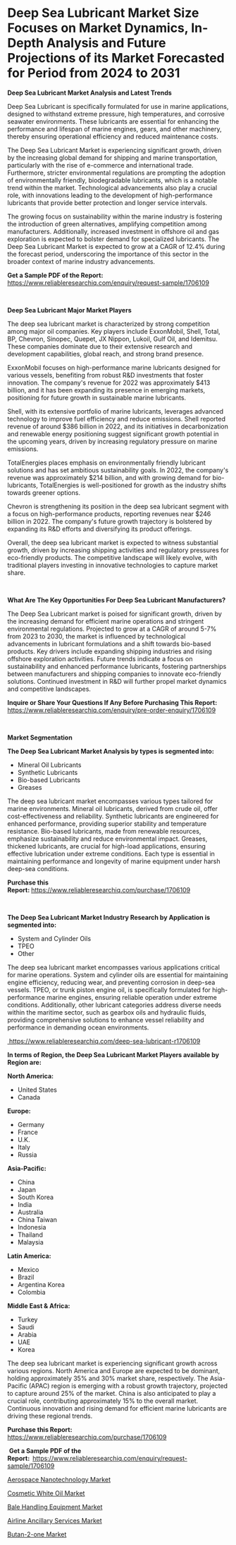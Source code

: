 <p><h1>Deep Sea Lubricant Market Size Focuses on Market Dynamics, In-Depth Analysis and Future Projections of its Market Forecasted for Period from 2024 to 2031</h1></p><p><strong>Deep Sea Lubricant Market Analysis and Latest Trends</strong></p>
<p><p>Deep Sea Lubricant is specifically formulated for use in marine applications, designed to withstand extreme pressure, high temperatures, and corrosive seawater environments. These lubricants are essential for enhancing the performance and lifespan of marine engines, gears, and other machinery, thereby ensuring operational efficiency and reduced maintenance costs.</p><p>The Deep Sea Lubricant Market is experiencing significant growth, driven by the increasing global demand for shipping and marine transportation, particularly with the rise of e-commerce and international trade. Furthermore, stricter environmental regulations are prompting the adoption of environmentally friendly, biodegradable lubricants, which is a notable trend within the market. Technological advancements also play a crucial role, with innovations leading to the development of high-performance lubricants that provide better protection and longer service intervals.</p><p>The growing focus on sustainability within the marine industry is fostering the introduction of green alternatives, amplifying competition among manufacturers. Additionally, increased investment in offshore oil and gas exploration is expected to bolster demand for specialized lubricants. The Deep Sea Lubricant Market is expected to grow at a CAGR of 12.4% during the forecast period, underscoring the importance of this sector in the broader context of marine industry advancements.</p></p>
<p><strong>Get a Sample PDF of the Report:&nbsp;</strong> <a href="https://www.reliableresearchiq.com/enquiry/request-sample/1706109?utm_campaign=1137&utm_medium=2&utm_source=Github&utm_content=ia&utm_term=21102024&utm_id=deep-sea-lubricant">https://www.reliableresearchiq.com/enquiry/request-sample/1706109</a></p>
<p>&nbsp;</p>
<p><strong>Deep Sea Lubricant Major Market Players</strong></p>
<p><p>The deep sea lubricant market is characterized by strong competition among major oil companies. Key players include ExxonMobil, Shell, Total, BP, Chevron, Sinopec, Quepet, JX Nippon, Lukoil, Gulf Oil, and Idemitsu. These companies dominate due to their extensive research and development capabilities, global reach, and strong brand presence.</p><p>ExxonMobil focuses on high-performance marine lubricants designed for various vessels, benefiting from robust R&D investments that foster innovation. The company's revenue for 2022 was approximately $413 billion, and it has been expanding its presence in emerging markets, positioning for future growth in sustainable marine lubricants.</p><p>Shell, with its extensive portfolio of marine lubricants, leverages advanced technology to improve fuel efficiency and reduce emissions. Shell reported revenue of around $386 billion in 2022, and its initiatives in decarbonization and renewable energy positioning suggest significant growth potential in the upcoming years, driven by increasing regulatory pressure on marine emissions.</p><p>TotalEnergies places emphasis on environmentally friendly lubricant solutions and has set ambitious sustainability goals. In 2022, the company's revenue was approximately $214 billion, and with growing demand for bio-lubricants, TotalEnergies is well-positioned for growth as the industry shifts towards greener options.</p><p>Chevron is strengthening its position in the deep sea lubricant segment with a focus on high-performance products, reporting revenues near $246 billion in 2022. The company's future growth trajectory is bolstered by expanding its R&D efforts and diversifying its product offerings.</p><p>Overall, the deep sea lubricant market is expected to witness substantial growth, driven by increasing shipping activities and regulatory pressures for eco-friendly products. The competitive landscape will likely evolve, with traditional players investing in innovative technologies to capture market share.</p></p>
<p>&nbsp;</p>
<p><strong>What Are The Key Opportunities For Deep Sea Lubricant Manufacturers?</strong></p>
<p><p>The Deep Sea Lubricant market is poised for significant growth, driven by the increasing demand for efficient marine operations and stringent environmental regulations. Projected to grow at a CAGR of around 5-7% from 2023 to 2030, the market is influenced by technological advancements in lubricant formulations and a shift towards bio-based products. Key drivers include expanding shipping industries and rising offshore exploration activities. Future trends indicate a focus on sustainability and enhanced performance lubricants, fostering partnerships between manufacturers and shipping companies to innovate eco-friendly solutions. Continued investment in R&D will further propel market dynamics and competitive landscapes.</p></p>
<p><strong>Inquire or Share Your Questions If Any Before Purchasing This Report:</strong> <a href="https://www.reliableresearchiq.com/enquiry/pre-order-enquiry/1706109?utm_campaign=1137&utm_medium=2&utm_source=Github&utm_content=ia&utm_term=21102024&utm_id=deep-sea-lubricant">https://www.reliableresearchiq.com/enquiry/pre-order-enquiry/1706109</a></p>
<p>&nbsp;</p>
<p><strong>Market Segmentation</strong></p>
<p><strong>The Deep Sea Lubricant Market Analysis by types is segmented into:</strong></p>
<p><ul><li>Mineral Oil Lubricants</li><li>Synthetic Lubricants</li><li>Bio-based Lubricants</li><li>Greases</li></ul></p>
<p><p>The deep sea lubricant market encompasses various types tailored for marine environments. Mineral oil lubricants, derived from crude oil, offer cost-effectiveness and reliability. Synthetic lubricants are engineered for enhanced performance, providing superior stability and temperature resistance. Bio-based lubricants, made from renewable resources, emphasize sustainability and reduce environmental impact. Greases, thickened lubricants, are crucial for high-load applications, ensuring effective lubrication under extreme conditions. Each type is essential in maintaining performance and longevity of marine equipment under harsh deep-sea conditions.</p></p>
<p><strong>Purchase this Report:&nbsp;</strong><a href="https://www.reliableresearchiq.com/purchase/1706109?utm_campaign=1137&utm_medium=2&utm_source=Github&utm_content=ia&utm_term=21102024&utm_id=deep-sea-lubricant">https://www.reliableresearchiq.com/purchase/1706109</a></p>
<p>&nbsp;</p>
<p><strong>The Deep Sea Lubricant Market Industry Research by Application is segmented into:</strong></p>
<p><ul><li>System and Cylinder Oils</li><li>TPEO</li><li>Other</li></ul></p>
<p><p>The deep sea lubricant market encompasses various applications critical for marine operations. System and cylinder oils are essential for maintaining engine efficiency, reducing wear, and preventing corrosion in deep-sea vessels. TPEO, or trunk piston engine oil, is specifically formulated for high-performance marine engines, ensuring reliable operation under extreme conditions. Additionally, other lubricant categories address diverse needs within the maritime sector, such as gearbox oils and hydraulic fluids, providing comprehensive solutions to enhance vessel reliability and performance in demanding ocean environments.</p></p>
<p><a href="https://www.reliableresearchiq.com/deep-sea-lubricant-r1706109?utm_campaign=1137&utm_medium=2&utm_source=Github&utm_content=ia&utm_term=21102024&utm_id=deep-sea-lubricant">&nbsp;https://www.reliableresearchiq.com/deep-sea-lubricant-r1706109</a></p>
<p><strong>In terms of Region, the Deep Sea Lubricant Market Players available by Region are:</strong></p>
<p>
    <p> <strong> North America: </strong>
        <ul>
            <li>United States</li>
            <li>Canada</li>
        </ul>
        </p> 
    <p> <strong> Europe: </strong>
        <ul>
            <li>Germany</li>
            <li>France</li>
            <li>U.K.</li>
            <li>Italy</li>
            <li>Russia</li>
        </ul>
        </p> 
    <p> <strong> Asia-Pacific: </strong>
        <ul>
            <li>China</li>
            <li>Japan</li>
            <li>South Korea</li>
            <li>India</li>
            <li>Australia</li>
            <li>China Taiwan</li>
            <li>Indonesia</li>
            <li>Thailand</li>
            <li>Malaysia</li>
        </ul>
        </p> 
    <p> <strong> Latin America: </strong>
        <ul>
            <li>Mexico</li>
            <li>Brazil</li>
            <li>Argentina Korea</li>
            <li>Colombia</li>
        </ul>
        </p> 
    <p> <strong> Middle East & Africa: </strong>
        <ul>
            <li>Turkey</li>
            <li>Saudi</li>
            <li>Arabia</li>
            <li>UAE</li>
            <li>Korea</li>
        </ul>
    </p>
    </p>
<p><p>The deep sea lubricant market is experiencing significant growth across various regions. North America and Europe are expected to be dominant, holding approximately 35% and 30% market share, respectively. The Asia-Pacific (APAC) region is emerging with a robust growth trajectory, projected to capture around 25% of the market. China is also anticipated to play a crucial role, contributing approximately 15% to the overall market. Continuous innovation and rising demand for efficient marine lubricants are driving these regional trends.</p></p>
<p><strong>Purchase this Report: </strong><a href="https://www.reliableresearchiq.com/purchase/1706109?utm_campaign=1137&utm_medium=2&utm_source=Github&utm_content=ia&utm_term=21102024&utm_id=deep-sea-lubricant">https://www.reliableresearchiq.com/purchase/1706109</a></p>
<p>&nbsp;<strong>Get a Sample PDF of the Report:&nbsp;&nbsp;</strong><a href="https://www.reliableresearchiq.com/enquiry/request-sample/1706109?utm_campaign=1137&utm_medium=2&utm_source=Github&utm_content=ia&utm_term=21102024&utm_id=deep-sea-lubricant">https://www.reliableresearchiq.com/enquiry/request-sample/1706109</a></p>
<p><strong></strong></p>
<p><p><a href="https://www.linkedin.com/pulse/insights-aerospace-nanotechnology-market-players-size-geographical-lbgse?utm_campaign=1137&utm_medium=2&utm_source=Github&utm_content=ia&utm_term=21102024&utm_id=deep-sea-lubricant">Aerospace Nanotechnology Market</a></p><p><a href="https://github.com/chaschadedn/Market-Research-Report-List-1/blob/main/cosmetic-white-oil-market.md?utm_campaign=1137&utm_medium=2&utm_source=Github&utm_content=ia&utm_term=21102024&utm_id=deep-sea-lubricant">Cosmetic White Oil Market</a></p><p><a href="https://issuu.com/reportprime-2/docs/bale-handling-equipment-market-size_3a9926945d003c?utm_campaign=1137&utm_medium=2&utm_source=Github&utm_content=ia&utm_term=21102024&utm_id=deep-sea-lubricant">Bale Handling Equipment Market</a></p><p><a href="https://www.linkedin.com/pulse/airline-ancillary-services-momentum-charting-61-cagr-path-34uae?utm_campaign=1137&utm_medium=2&utm_source=Github&utm_content=ia&utm_term=21102024&utm_id=deep-sea-lubricant">Airline Ancillary Services Market</a></p><p><a href="https://github.com/kyleetroxilbu/Market-Research-Report-List-1/blob/main/butan-2-one-market.md?utm_campaign=1137&utm_medium=2&utm_source=Github&utm_content=ia&utm_term=21102024&utm_id=deep-sea-lubricant">Butan-2-one Market</a></p></p>